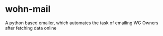 # wohn-mail
A python based emailer, which automates the task of emailing WG Owners after fetching data online
